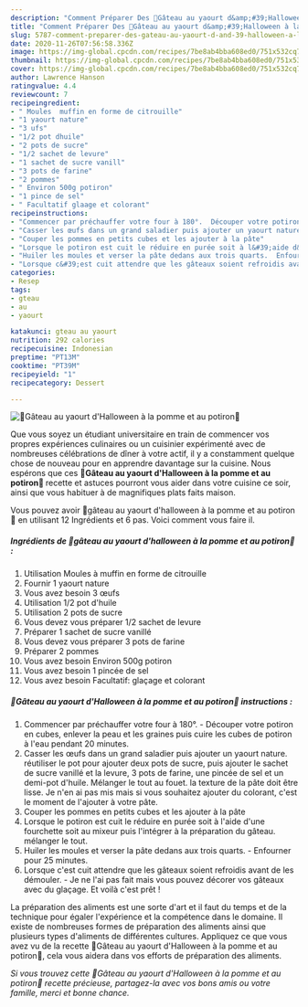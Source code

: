 ```yaml
---
description: "Comment Préparer Des 🎃Gâteau au yaourt d&amp;#39;Halloween à la pomme et au potiron🎃"
title: "Comment Préparer Des 🎃Gâteau au yaourt d&amp;#39;Halloween à la pomme et au potiron🎃"
slug: 5787-comment-preparer-des-gateau-au-yaourt-d-and-39-halloween-a-la-pomme-et-au-potiron
date: 2020-11-26T07:56:58.336Z
image: https://img-global.cpcdn.com/recipes/7be8ab4bba608ed0/751x532cq70/🎃gateau-au-yaourt-dhalloween-a-la-pomme-et-au-potiron🎃-photo-principale-de-la-recette.jpg
thumbnail: https://img-global.cpcdn.com/recipes/7be8ab4bba608ed0/751x532cq70/🎃gateau-au-yaourt-dhalloween-a-la-pomme-et-au-potiron🎃-photo-principale-de-la-recette.jpg
cover: https://img-global.cpcdn.com/recipes/7be8ab4bba608ed0/751x532cq70/🎃gateau-au-yaourt-dhalloween-a-la-pomme-et-au-potiron🎃-photo-principale-de-la-recette.jpg
author: Lawrence Hanson
ratingvalue: 4.4
reviewcount: 7
recipeingredient:
- " Moules  muffin en forme de citrouille"
- "1 yaourt nature"
- "3 ufs"
- "1/2 pot dhuile"
- "2 pots de sucre"
- "1/2 sachet de levure"
- "1 sachet de sucre vanill"
- "3 pots de farine"
- "2 pommes"
- " Environ 500g potiron"
- "1 pince de sel"
- " Facultatif glaage et colorant"
recipeinstructions:
- "Commencer par préchauffer votre four à 180°.  Découper votre potiron en cubes, enlever la peau et les graines puis cuire les cubes de potiron à l&#39;eau pendant 20 minutes."
- "Casser les œufs dans un grand saladier puis ajouter un yaourt nature. réutiliser le pot pour ajouter deux pots de sucre, puis ajouter le sachet de sucre vanillé et la levure, 3 pots de farine, une pincée de sel et un demi-pot d&#39;huile. Mélanger le tout au fouet. la texture de la pâte doit être lisse. Je n&#39;en ai pas mis mais si vous souhaitez ajouter du colorant, c&#39;est le moment de l&#39;ajouter à votre pâte."
- "Couper les pommes en petits cubes et les ajouter à la pâte"
- "Lorsque le potiron est cuit le réduire en purée soit à l&#39;aide d&#39;une fourchette soit au mixeur puis l&#39;intégrer à la préparation du gâteau. mélanger le tout."
- "Huiler les moules et verser la pâte dedans aux trois quarts.  Enfourner pour 25 minutes."
- "Lorsque c&#39;est cuit attendre que les gâteaux soient refroidis avant de les démouler.  Je ne l&#39;ai pas fait mais vous pouvez décorer vos gâteaux avec du glaçage. Et voilà c&#39;est prêt !"
categories:
- Resep
tags:
- gteau
- au
- yaourt

katakunci: gteau au yaourt 
nutrition: 292 calories
recipecuisine: Indonesian
preptime: "PT13M"
cooktime: "PT39M"
recipeyield: "1"
recipecategory: Dessert

---
```



![🎃Gâteau au yaourt d&#39;Halloween à la pomme et au potiron🎃](https://img-global.cpcdn.com/recipes/7be8ab4bba608ed0/751x532cq70/🎃gateau-au-yaourt-dhalloween-a-la-pomme-et-au-potiron🎃-photo-principale-de-la-recette.jpg)

Que vous soyez un étudiant universitaire en train de commencer vos propres expériences culinaires ou un cuisinier expérimenté avec de nombreuses célébrations de dîner à votre actif, il y a constamment quelque chose de nouveau pour en apprendre davantage sur la cuisine. Nous espérons que ces <strong> 🎃Gâteau au yaourt d&#39;Halloween à la pomme et au potiron🎃 </strong> recette et astuces pourront vous aider dans votre cuisine ce soir, ainsi que vous habituer à de magnifiques plats faits maison.

<!--inarticleads1-->

Vous pouvez avoir 🎃gâteau au yaourt d&#39;halloween à la pomme et au potiron🎃 en utilisant 12 Ingrédients et 6 pas. Voici comment vous faire il.

##### Ingrédients de 🎃gâteau au yaourt d&#39;halloween à la pomme et au potiron🎃 :

1. Utilisation  Moules à muffin en forme de citrouille
1. Fournir 1 yaourt nature
1. Vous avez besoin 3 œufs
1. Utilisation 1/2 pot d&#39;huile
1. Utilisation 2 pots de sucre
1. Vous devez vous préparer 1/2 sachet de levure
1. Préparer 1 sachet de sucre vanillé
1. Vous devez vous préparer 3 pots de farine
1. Préparer 2 pommes
1. Vous avez besoin  Environ 500g potiron
1. Vous avez besoin 1 pincée de sel
1. Vous avez besoin  Facultatif: glaçage et colorant




<!--inarticleads2-->

##### 🎃Gâteau au yaourt d&#39;Halloween à la pomme et au potiron🎃 instructions :

1. Commencer par préchauffer votre four à 180°.  - Découper votre potiron en cubes, enlever la peau et les graines puis cuire les cubes de potiron à l&#39;eau pendant 20 minutes.
1. Casser les œufs dans un grand saladier puis ajouter un yaourt nature. réutiliser le pot pour ajouter deux pots de sucre, puis ajouter le sachet de sucre vanillé et la levure, 3 pots de farine, une pincée de sel et un demi-pot d&#39;huile. Mélanger le tout au fouet. la texture de la pâte doit être lisse. Je n&#39;en ai pas mis mais si vous souhaitez ajouter du colorant, c&#39;est le moment de l&#39;ajouter à votre pâte.
1. Couper les pommes en petits cubes et les ajouter à la pâte
1. Lorsque le potiron est cuit le réduire en purée soit à l&#39;aide d&#39;une fourchette soit au mixeur puis l&#39;intégrer à la préparation du gâteau. mélanger le tout.
1. Huiler les moules et verser la pâte dedans aux trois quarts.  - Enfourner pour 25 minutes.
1. Lorsque c&#39;est cuit attendre que les gâteaux soient refroidis avant de les démouler.  - Je ne l&#39;ai pas fait mais vous pouvez décorer vos gâteaux avec du glaçage. Et voilà c&#39;est prêt !




<!--inarticleads1-->

<p>
La préparation des aliments est une sorte d'art et il faut du temps et de la technique pour égaler l'expérience et la compétence dans le domaine. Il existe de nombreuses formes de préparation des aliments ainsi que plusieurs types d'aliments de différentes cultures. Appliquez ce que vous avez vu de la recette 🎃Gâteau au yaourt d&#39;Halloween à la pomme et au potiron🎃, cela vous aidera dans vos efforts de préparation des aliments.
</p>

<p>
<i>Si vous trouvez cette 🎃Gâteau au yaourt d&#39;Halloween à la pomme et au potiron🎃 recette précieuse, partagez-la avec vos bons amis ou votre famille, merci et bonne chance.</i>
</p>
